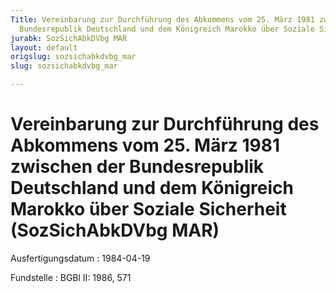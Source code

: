 ```yaml
---
Title: Vereinbarung zur Durchführung des Abkommens vom 25. März 1981 zwischen der
  Bundesrepublik Deutschland und dem Königreich Marokko über Soziale Sicherheit
jurabk: SozSichAbkDVbg MAR
layout: default
origslug: sozsichabkdvbg_mar
slug: sozsichabkdvbg_mar

---
```


# Vereinbarung zur Durchführung des Abkommens vom 25. März 1981 zwischen der Bundesrepublik Deutschland und dem Königreich Marokko über Soziale Sicherheit (SozSichAbkDVbg MAR)

Ausfertigungsdatum
:   1984-04-19

Fundstelle
:   BGBl II: 1986, 571

